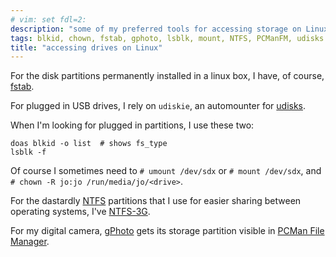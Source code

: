 ```yaml
---
# vim: set fdl=2:
description: "some of my preferred tools for accessing storage on Linux"
tags: blkid, chown, fstab, gphoto, lsblk, mount, NTFS, PCManFM, udisks
title: "accessing drives on Linux"
---
```


For the disk partitions permanently installed in a linux box, I have, of course, [fstab](https://wiki.archlinux.org/title/Fstab).

For plugged in USB drives, I rely on `udiskie`, an automounter for [udisks](https://wiki.archlinux.org/index.php/udisks).

When I'm looking for plugged in partitions, I use these two:

    doas blkid -o list  # shows fs_type
    lsblk -f

Of course I sometimes need to `# umount /dev/sdx` or `# mount /dev/sdx`, and `# chown -R jo:jo /run/media/jo/<drive>`.

For the dastardly [NTFS](http://en.wikipedia.org/wiki/NTFS) partitions that I use for easier sharing between operating systems, I've [NTFS-3G](https://wiki.archlinux.org/index.php/NTFS-3G).

For my digital camera, [gPhoto](https://en.wikipedia.org/wiki/GPhoto) gets its storage partition visible in [PCMan File Manager](http://en.wikipedia.org/wiki/PCMan_File_Manager).

